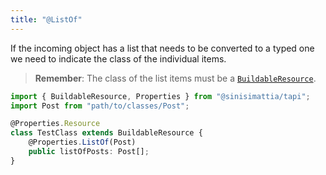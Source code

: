 ```yaml
---
title: "@ListOf"
---
```


If the incoming object has a list that needs to be converted to a typed one we need to indicate the class of the individual items.

> **Remember**: The class of the list items must be a [`BuildableResource`](/docs/core/buildable-resource).

```typescript
import { BuildableResource, Properties } from "@sinisimattia/tapi";
import Post from "path/to/classes/Post";

@Properties.Resource
class TestClass extends BuildableResource {
	@Properties.ListOf(Post)
	public listOfPosts: Post[];
}
```

